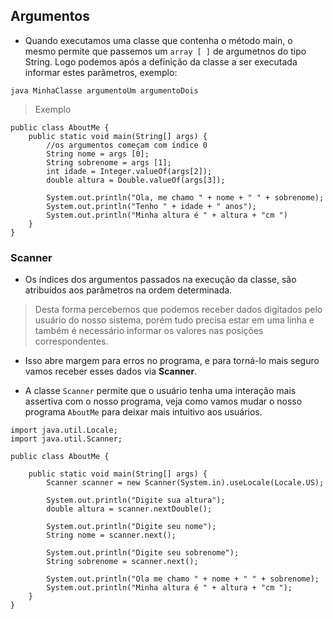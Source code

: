 ## Argumentos

- Quando executamos uma classe que contenha o método main, o mesmo permite que passemos um `array [ ]` de argumetnos do tipo String. Logo podemos após a definição da classe a ser executada informar estes parâmetros, exemplo: 

```
java MinhaClasse argumentoUm argumentoDois
```

>Exemplo

```
public class AboutMe {
    public static void main(String[] args) {
        //os argumentos começam com índice 0
        String nome = args [0];
        String sobrenome = args [1];
        int idade = Integer.valueOf(args[2]);
        double altura = Double.valueOf(args[3]);

        System.out.println("Ola, me chamo " + nome + " " + sobrenome);
        System.out.println("Tenho " + idade + " anos");
        System.out.println("Minha altura é " + altura + "cm ")
    }
}
```

### Scanner 

- Os índices dos argumentos passados na execução da classe, são atribuídos aos parâmetros na ordem determinada.

> Desta forma percebemos que podemos receber dados digitados pelo usuário do nosso sistema, porém tudo precisa estar em uma linha e também é necessário informar os valores nas posições correspondentes.

- Isso abre margem para erros no programa, e para torná-lo mais seguro vamos receber esses dados via **Scanner**.

- A classe `Scanner` permite que o usuário tenha uma interação mais assertiva com o nosso programa, veja como vamos mudar o nosso programa `AboutMe` para deixar mais intuitivo aos usuários.

```
import java.util.Locale;
import java.util.Scanner;

public class AboutMe {

    public static void main(String[] args) {
        Scanner scanner = new Scanner(System.in).useLocale(Locale.US);

        System.out.println("Digite sua altura");
        double altura = scanner.nextDouble();

        System.out.println("Digite seu nome");
        String nome = scanner.next();

        System.out.println("Digite seu sobrenome");
        String sobrenome = scanner.next();

        System.out.println("Ola me chamo " + nome + " " + sobrenome);
        System.out.println("Minha altura é " + altura + "cm ");
    }
}
```

